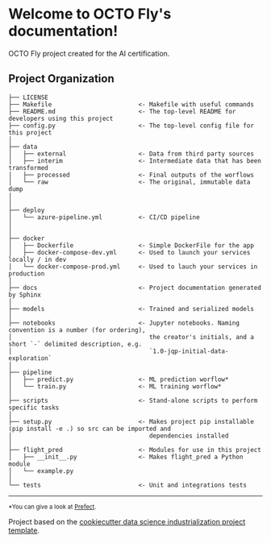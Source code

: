 Welcome to OCTO Fly's documentation!
====================================

OCTO Fly project created for the AI certification.

Project Organization
------------

    ├── LICENSE
    ├── Makefile                        <- Makefile with useful commands
    ├── README.md                       <- The top-level README for developers using this project
    ├── config.py                       <- The top-level config file for this project
    │
    ├── data
    │   ├── external                    <- Data from third party sources
    │   ├── interim                     <- Intermediate data that has been transformed
    │   ├── processed                   <- Final outputs of the worflows
    │   └── raw                         <- The original, immutable data dump
    │
    │
    ├── deploy
    │   └── azure-pipeline.yml          <- CI/CD pipeline
    │   
    │
    ├── docker
    │   ├── Dockerfile                  <- Simple DockerFile for the app
    │   ├── docker-compose-dev.yml      <- Used to launch your services locally / in dev
    │   └── docker-compose-prod.yml     <- Used to lauch your services in production
    │
    ├── docs                            <- Project documentation generated by Sphinx
    │
    ├── models                          <- Trained and serialized models
    │
    ├── notebooks                       <- Jupyter notebooks. Naming convention is a number (for ordering),
    │                                      the creator's initials, and a short `-` delimited description, e.g.
    │                                      `1.0-jqp-initial-data-exploration`
    │
    ├── pipeline
    │   ├── predict.py                  <- ML prediction worflow*
    │   └── train.py                    <- ML training worflow*
    │
    ├── scripts                         <- Stand-alone scripts to perform specific tasks
    │
    ├── setup.py                        <- Makes project pip installable (pip install -e .) so src can be imported and 
    │                                      dependencies installed
    │
    ├── flight_pred                     <- Modules for use in this project
    │   ├── __init__.py                 <- Makes flight_pred a Python module
    │   └── example.py
    │
    └── tests                           <- Unit and integrations tests

--------

<p><small>*You can give a look at <a target="_blank" href="https://docs.prefect.io/">Prefect</a>.</small><p>

<p>Project based on the <a target="_blank" href="https://github.com/Caffeinside/cookiecutter-data-science-indus">cookiecutter data science industrialization project template</a>.</p>
